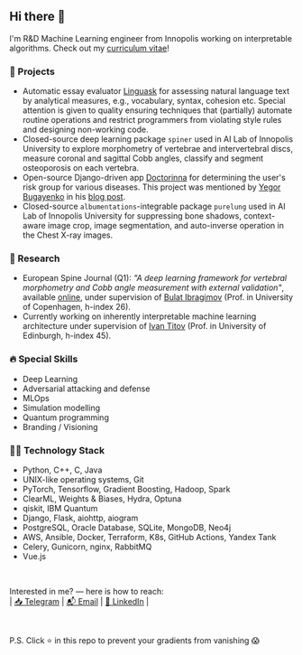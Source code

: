 ## Hi there 👋

I'm R&D Machine Learning engineer from Innopolis working on interpretable algorithms. Check out my [curriculum vitae](./CV.pdf)!

### 🚀 Projects
- Automatic essay evaluator [Linguask](https://github.com/Vitsyn-Morgunov-and-Nikulin/automatic-essay-evaluator) for assessing natural language text by analytical measures, e.g., vocabulary, syntax, cohesion etc. Special attention is given to quality ensuring techniques that (partially) automate routine operations and restrict programmers from violating style rules and designing non-working code.
- Сlosed-source deep learning package `spiner` used in AI Lab of Innopolis University to explore morphometry of vertebrae and intervertebral discs, measure coronal and sagittal Cobb angles, classify and segment osteoporosis on each vertebra.
- Open-source Django-driven app [Doctorinna](https://github.com/Doctorinna) for determining the user's risk group for various diseases. This project was mentioned by [Yegor Bugayenko](https://github.com/yegor256) in his [blog post](https://www.yegor256.com/2021/12/01/teaching.html).
- Closed-source `albumentations`-integrable package `purelung` used in AI Lab of Innopolis University for suppressing bone shadows, context-aware image crop, image segmentation, and auto-inverse operation in the Chest X-ray images.  

### 🧬 Research
- European Spine Journal (Q1): <i>"A deep learning framework for vertebral morphometry and Cobb angle measurement with external validation"</i>, available [online](https://doi.org/10.1007/s00586-022-07245-4), under supervision of [Bulat Ibragimov](https://scholar.google.com/citations?user=IPQZ4bkAAAAJ) (Prof. in University of Copenhagen, h-index 26).
- Currently working on inherently interpretable machine learning architecture under supervision of [Ivan Titov](http://ivan-titov.org) (Prof. in University of Edinburgh, h-index 45).

### 🔥 Special Skills
- Deep Learning
- Adversarial attacking and defense
- MLOps
- Simulation modelling
- Quantum programming
- Branding / Visioning

### 👨‍💻 Technology Stack
- Python, C++, C, Java
- UNIX-like operating systems, Git
- PyTorch, Tensorflow, Gradient Boosting, Hadoop, Spark
- ClearML, Weights & Biases, Hydra, Optuna
- qiskit, IBM Quantum
- Django, Flask, aiohttp, aiogram 
- PostgreSQL, Oracle Database, SQLite, MongoDB, Neo4j
- AWS, Ansible, Docker, Terraform, K8s, GitHub Actions, Yandex Tank
- Celery, Gunicorn, nginx, RabbitMQ
- Vue.js

<br>

Interested in me? — here is how to reach: \
| [📥 Telegram](https://t.me/AlukaevDanis) | [📬 Email](mailto:d.alukaev@innopolis.university) | [🔗 LinkedIn](https://www.linkedin.com/in/danis-alukaev/) |

<br>

P.S. Click ⭐ in this repo to prevent your gradients from vanishing 😱
